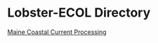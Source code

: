 # Lobster-ECOL Directory

[Maine Coastal Current Processing](https://adamkemberling.github.io/Lobster-ECOL/R/FVCOM_prep/FVCOM_MaineCoastalCurrent.html)